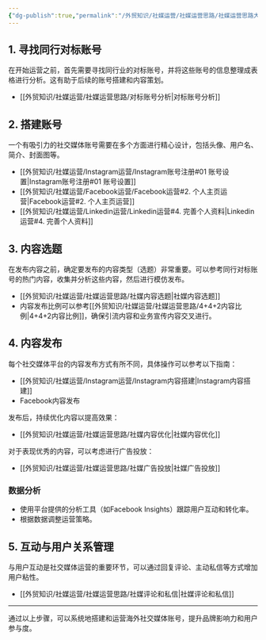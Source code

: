 ```yaml
---
{"dg-publish":true,"permalink":"/外贸知识/社媒运营/社媒运营思路/社媒运营思路大纲/","tags":["索引"]}
---
```



## 1. 寻找同行对标账号

在开始运营之前，首先需要寻找同行业的对标账号，并将这些账号的信息整理成表格进行分析。这有助于后续的账号搭建和内容策划。

- [[外贸知识/社媒运营/社媒运营思路/对标账号分析\|对标账号分析]]

## 2. 搭建账号

一个有吸引力的社交媒体账号需要在多个方面进行精心设计，包括头像、用户名、简介、封面图等。

- [[外贸知识/社媒运营/Instagram运营/Instagram账号注册#01 账号设置\|Instagram账号注册#01 账号设置]]
- [[外贸知识/社媒运营/Facebook运营/Facebook运营#2. 个人主页运营\|Facebook运营#2. 个人主页运营]]
- [[外贸知识/社媒运营/Linkedin运营/Linkedin运营#4. 完善个人资料\|Linkedin运营#4. 完善个人资料]]

## 3. 内容选题

在发布内容之前，确定要发布的内容类型（选题）非常重要。可以参考同行对标账号的热门内容，收集并分析这些内容，然后进行模仿发布。

- [[外贸知识/社媒运营/社媒运营思路/社媒内容选题\|社媒内容选题]]
- 内容发布比例可以参考[[外贸知识/社媒运营/社媒运营思路/4+4+2内容比例\|4+4+2内容比例]]，确保引流内容和业务宣传内容交叉进行。

## 4. 内容发布

每个社交媒体平台的内容发布方式有所不同，具体操作可以参考以下指南：

- [[外贸知识/社媒运营/Instagram运营/Instagram内容搭建\|Instagram内容搭建]]
- Facebook内容发布

发布后，持续优化内容以提高效果：

- [[外贸知识/社媒运营/社媒运营思路/社媒内容优化\|社媒内容优化]]

对于表现优秀的内容，可以考虑进行广告投放：

- [[外贸知识/社媒运营/社媒运营思路/社媒广告投放\|社媒广告投放]]

### 数据分析

- 使用平台提供的分析工具（如Facebook Insights）跟踪用户互动和转化率。
- 根据数据调整运营策略。

## 5. 互动与用户关系管理

与用户互动是社交媒体运营的重要环节，可以通过回复评论、主动私信等方式增加用户粘性。

- [[外贸知识/社媒运营/社媒运营思路/社媒评论和私信\|社媒评论和私信]]

---

通过以上步骤，可以系统地搭建和运营海外社交媒体账号，提升品牌影响力和用户参与度。
